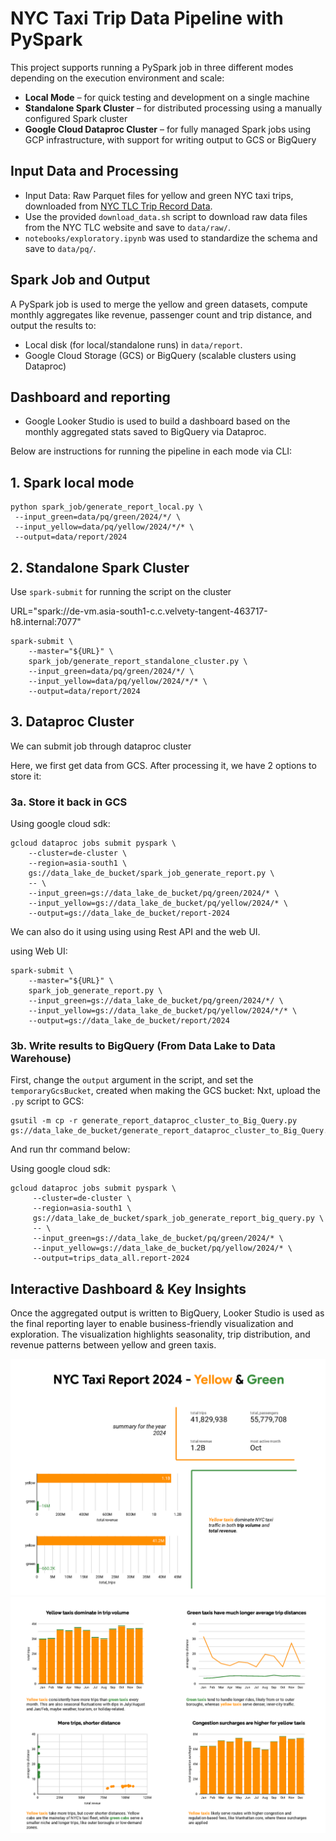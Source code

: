 # NYC Taxi Trip Data Pipeline with PySpark

This project supports running a PySpark job in three different modes depending on the execution environment and scale:

- **Local Mode** – for quick testing and development on a single machine
- **Standalone Spark Cluster** – for distributed processing using a manually configured Spark cluster
- **Google Cloud Dataproc Cluster** – for fully managed Spark jobs using GCP infrastructure, with support for writing output to GCS or BigQuery

## Input Data and Processing
- Input Data: Raw Parquet files for yellow and green NYC taxi trips, downloaded from [NYC TLC Trip Record Data](https://www.nyc.gov/site/tlc/about/tlc-trip-record-data.page).
- Use the provided `download_data.sh` script to download raw data files from the NYC TLC website and save to `data/raw/`.
- `notebooks/exploratory.ipynb` was used to standardize the schema and save to `data/pq/`.

## Spark Job and Output
A PySpark job is used to merge the yellow and green datasets, compute monthly aggregates like revenue, passenger count and trip distance, and output the results to:
-  Local disk (for local/standalone runs) in `data/report`.
-  Google Cloud Storage (GCS) or BigQuery (scalable clusters using Dataproc)

## Dashboard and reporting
- Google Looker Studio is used to build a dashboard based on the monthly aggregated stats saved to BigQuery via Dataproc.

Below are instructions for running the pipeline in each mode via CLI:

## 1. Spark local mode

```
python spark_job/generate_report_local.py \
 --input_green=data/pq/green/2024/*/ \
 --input_yellow=data/pq/yellow/2024/*/* \
 --output=data/report/2024
```


## 2. Standalone Spark Cluster
Use `spark-submit` for running the script on the cluster

URL="spark://de-vm.asia-south1-c.c.velvety-tangent-463717-h8.internal:7077"

```
spark-submit \
    --master="${URL}" \
    spark_job/generate_report_standalone_cluster.py \
    --input_green=data/pq/green/2024/*/ \
    --input_yellow=data/pq/yellow/2024/*/* \
    --output=data/report/2024
```

## 3. Dataproc Cluster
We can submit job through dataproc cluster

Here, we first get data from GCS. After processing it, we have 2 options to store it:

### 3a. Store it back in GCS

Using google cloud sdk:
```
gcloud dataproc jobs submit pyspark \
    --cluster=de-cluster \
    --region=asia-south1 \
    gs://data_lake_de_bucket/spark_job_generate_report.py \
    -- \
    --input_green=gs://data_lake_de_bucket/pq/green/2024/* \
    --input_yellow=gs://data_lake_de_bucket/pq/yellow/2024/* \
    --output=gs://data_lake_de_bucket/report-2024
```
We can also do it using using using Rest API and the web UI.

using Web UI:
```
spark-submit \
    --master="${URL}" \
    spark_job_generate_report.py \
    --input_green=gs://data_lake_de_bucket/pq/green/2024/*/ \
    --input_yellow=gs://data_lake_de_bucket/pq/yellow/2024/*/* \
    --output=gs://data_lake_de_bucket/report/2024
```

### 3b. Write results to BigQuery (From Data Lake to Data Warehouse)

First, change the `output` argument in the script, and set the `temporaryGcsBucket`, created when making the GCS bucket:
Nxt, upload the `.py` script to GCS:

```
gsutil -m cp -r generate_report_dataproc_cluster_to_Big_Query.py gs://data_lake_de_bucket/generate_report_dataproc_cluster_to_Big_Query.py
```
And run thr command below:

Using google cloud sdk:
```
gcloud dataproc jobs submit pyspark \
     --cluster=de-cluster \
     --region=asia-south1 \
     gs://data_lake_de_bucket/spark_job_generate_report_big_query.py \
     -- \
     --input_green=gs://data_lake_de_bucket/pq/green/2024/* \
     --input_yellow=gs://data_lake_de_bucket/pq/yellow/2024/* \
     --output=trips_data_all.report-2024
```

## Interactive Dashboard & Key Insights
Once the aggregated output is written to BigQuery, Looker Studio is used as the final reporting layer to enable business-friendly visualization and exploration.
The visualization highlights seasonality, trip distribution, and revenue patterns between yellow and green taxis.

<p align="center">
<img src="looker_studio_reporting_1.png" alt="Dashboard Preview" width="800"/>
<img src="looker_studio_reporting_2.png" alt="Dashboard Preview" width="800"/>
<p align="center">
